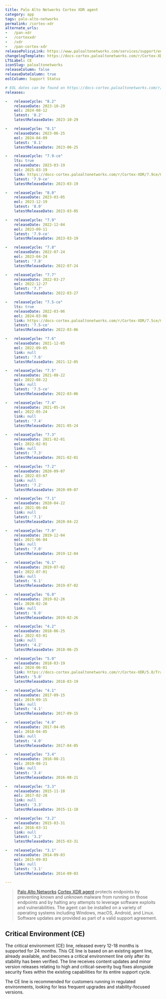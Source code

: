 ```yaml
---
title: Palo Alto Networks Cortex XDR agent
category: app
tags: palo-alto-networks
permalink: /cortex-xdr
alternate_urls:
-   /pan-xdr
-   /cortexxdr
-   /xdr
-   /pan-cortex-xdr
releasePolicyLink: https://www.paloaltonetworks.com/services/support/end-of-life-announcements/end-of-life-summary
changelogTemplate: https://docs-cortex.paloaltonetworks.com/r/Cortex-XDR/__RELEASE_CYCLE__/Cortex-XDR-Agent-Release-Notes/Cortex-XDR-Agent-__RELEASE_CYCLE__-Release-Information
LTSLabel: CE
iconSlug: paloaltonetworks
releaseColumn: false
releaseDateColumn: true
eolColumn: Support Status

# EOL dates can be found on https://docs-cortex.paloaltonetworks.com/r/Cortex-XDR/Cortex-XDR-Agent-Releases/Cortex-XDR-Agent-Releases
releases:

-   releaseCycle: "8.2"
    releaseDate: 2023-10-29
    eol: 2024-08-12
    latest: '8.2'
    latestReleaseDate: 2023-10-29

-   releaseCycle: "8.1"
    releaseDate: 2023-06-25
    eol: 2024-04-09
    latest: '8.1'
    latestReleaseDate: 2023-06-25

-   releaseCycle: "7.9-ce"
    lts: true
    releaseDate: 2023-03-19
    eol: 2025-03-19
    link: https://docs-cortex.paloaltonetworks.com/r/Cortex-XDR/7.9ce/Cortex-XDR-Agent-Release-Notes/Cortex-XDR-Agent-7.9-CE-Release-Information
    latest: '7.9-ce'
    latestReleaseDate: 2023-03-19

-   releaseCycle: "8.0"
    releaseDate: 2023-03-05
    eol: 2023-12-19
    latest: '8.0'
    latestReleaseDate: 2023-03-05

-   releaseCycle: "7.9"
    releaseDate: 2022-12-04
    eol: 2023-09-11
    latest: '7.9-ce'
    latestReleaseDate: 2023-03-19

-   releaseCycle: "7.8"
    releaseDate: 2022-07-24
    eol: 2023-04-24
    latest: '7.8'
    latestReleaseDate: 2022-07-24

-   releaseCycle: "7.7"
    releaseDate: 2022-03-27
    eol: 2022-12-27
    latest: '7.7'
    latestReleaseDate: 2022-03-27

-   releaseCycle: "7.5-ce"
    lts: true
    releaseDate: 2022-03-06
    eol: 2024-03-06
    link: https://docs-cortex.paloaltonetworks.com/r/Cortex-XDR/7.5ce/Cortex-XDR-Agent-Release-Notes/Cortex-XDR-Agent-7.5-CE-Release-Information
    latest: '7.5-ce'
    latestReleaseDate: 2022-03-06

-   releaseCycle: "7.6"
    releaseDate: 2021-12-05
    eol: 2022-09-05
    link: null
    latest: '7.6'
    latestReleaseDate: 2021-12-05

-   releaseCycle: "7.5"
    releaseDate: 2021-08-22
    eol: 2022-08-22
    link: null
    latest: '7.5-ce'
    latestReleaseDate: 2022-03-06

-   releaseCycle: "7.4"
    releaseDate: 2021-05-24
    eol: 2022-05-24
    link: null
    latest: '7.4'
    latestReleaseDate: 2021-05-24

-   releaseCycle: "7.3"
    releaseDate: 2021-02-01
    eol: 2022-02-01
    link: null
    latest: '7.3'
    latestReleaseDate: 2021-02-01

-   releaseCycle: "7.2"
    releaseDate: 2020-09-07
    eol: 2022-03-07
    link: null
    latest: '7.2'
    latestReleaseDate: 2020-09-07

-   releaseCycle: "7.1"
    releaseDate: 2020-04-22
    eol: 2021-06-04
    link: null
    latest: '7.1'
    latestReleaseDate: 2020-04-22

-   releaseCycle: "7.0"
    releaseDate: 2019-12-04
    eol: 2021-06-04
    link: null
    latest: '7.0'
    latestReleaseDate: 2019-12-04

-   releaseCycle: "6.1"
    releaseDate: 2019-07-02
    eol: 2022-07-01
    link: null
    latest: '6.1'
    latestReleaseDate: 2019-07-02

-   releaseCycle: "6.0"
    releaseDate: 2019-02-26
    eol: 2020-02-26
    link: null
    latest: '6.0'
    latestReleaseDate: 2019-02-26

-   releaseCycle: "4.2"
    releaseDate: 2018-06-25
    eol: 2022-03-01
    link: null
    latest: '4.2'
    latestReleaseDate: 2018-06-25

-   releaseCycle: "5.0"
    releaseDate: 2018-03-19
    eol: 2024-06-01
    link: https://docs-cortex.paloaltonetworks.com/r/Cortex-XDR/5.0/Traps-Agent-Release-Notes/Traps-Agent-Release-Information
    latest: '5.0'
    latestReleaseDate: 2018-03-19

-   releaseCycle: "4.1"
    releaseDate: 2017-09-15
    eol: 2019-09-15
    link: null
    latest: '4.1'
    latestReleaseDate: 2017-09-15

-   releaseCycle: "4.0"
    releaseDate: 2017-04-05
    eol: 2018-04-05
    link: null
    latest: '4.0'
    latestReleaseDate: 2017-04-05

-   releaseCycle: "3.4"
    releaseDate: 2016-08-21
    eol: 2019-08-21
    link: null
    latest: '3.4'
    latestReleaseDate: 2016-08-21

-   releaseCycle: "3.3"
    releaseDate: 2015-11-10
    eol: 2017-02-28
    link: null
    latest: '3.3'
    latestReleaseDate: 2015-11-10

-   releaseCycle: "3.2"
    releaseDate: 2015-03-31
    eol: 2016-03-31
    link: null
    latest: '3.2'
    latestReleaseDate: 2015-03-31

-   releaseCycle: "3.1"
    releaseDate: 2014-09-03
    eol: 2015-09-03
    link: null
    latest: '3.1'
    latestReleaseDate: 2014-09-03

---
```


> [Palo Alto Networks](https://www.paloaltonetworks.com/) [Cortex XDR agent](https://docs-cortex.paloaltonetworks.com/p/XDR)
> protects endpoints by preventing known and unknown malware from running on those endpoints and by
> halting any attempts to leverage software exploits and vulnerabilities. The agent can be installed
> on a variety of operating systems including Windows, macOS, Android, and Linux. Software updates
> are provided as part of a valid support agreement.

## Critical Environment (CE)

The critical environment (CE) line, released every 12-18 months is supported for 24 months. This CE
line is based on an existing agent line, already available, and becomes a critical environment line
only after its stability has been verified. The line receives content updates and minor version
releases relating to high and critical-severity bug fixes alongside security fixes within the
existing capabilities for its entire support cycle.

The CE line is recommended for customers running in regulated environments, looking for less
frequent upgrades and stability-focused versions.
